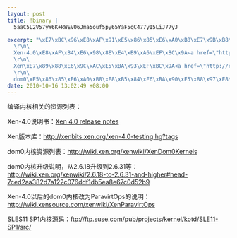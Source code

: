 ```yaml
--- 
layout: post
title: !binary |
  5aaC5L2V57yW6K+RWEVO6Jma5ouf5py65YaF5qC477yI5LiJ77yJ

excerpt: "\xE7\xBC\x96\xE8\xAF\x91\xE5\x86\x85\xE6\xA0\xB8\xE7\x9B\xB8\xE5\x85\xB3\xE7\x9A\x84\xE8\xB5\x84\xE6\xBA\x90\xE5\x88\x97\xE8\xA1\xA8\xEF\xBC\x9A\r\n\
  \r\n\
  Xen-4.0\xE8\xAF\xB4\xE6\x98\x8E\xE4\xB9\xA6\xEF\xBC\x9A<a href=\"http://wiki.xen.org/xenwiki/Xen4.0?highlight=(xen)|(4.0)\">Xen 4.0 release notes</a>\r\n\
  \r\n\
  Xen\xE7\x89\x88\xE6\x9C\xAC\xE5\xBA\x93\xEF\xBC\x9A<a href=\"http://xenbits.xen.org/xen-4.0-testing.hg?tags\">http://xenbits.xen.org/xen-4.0-testing.hg?tags</a>\r\n\
  \r\n\
  dom0\xE5\x86\x85\xE6\xA0\xB8\xE8\xB5\x84\xE6\xBA\x90\xE5\x88\x97\xE8\xA1\xA8\xEF\xBC\x9A<a href=\"http://wiki.xen.org/xenwiki/XenDom0Kernels\">http://wiki.xen.org/xenwiki/XenDom0Kernels</a>\r\n"
date: 2010-10-16 13:02:49 +08:00
---
```

编译内核相关的资源列表：

Xen-4.0说明书：<a href="http://wiki.xen.org/xenwiki/Xen4.0?highlight=(xen)|(4.0)">Xen 4.0 release notes</a>

Xen版本库：<a href="http://xenbits.xen.org/xen-4.0-testing.hg?tags">http://xenbits.xen.org/xen-4.0-testing.hg?tags</a>

dom0内核资源列表：<a href="http://wiki.xen.org/xenwiki/XenDom0Kernels">http://wiki.xen.org/xenwiki/XenDom0Kernels</a>

dom0内核升级说明，从2.6.18升级到2.6.31等：<a href="http://wiki.xen.org/xenwiki/2.6.18-to-2.6.31-and-higher#head-7ced2aa382d7a122c076ddf1db5ea8e67c0d52b9">http://wiki.xen.org/xenwiki/2.6.18-to-2.6.31-and-higher#head-7ced2aa382d7a122c076ddf1db5ea8e67c0d52b9</a>

Xen-4.0以后的dom0内核改为ParavirtOps的说明：<a href="http://wiki.xensource.com/xenwiki/XenParavirtOps">http://wiki.xensource.com/xenwiki/XenParavirtOps</a>

SLES11 SP1内核源码：<a href="ftp://ftp.suse.com/pub/projects/kernel/kotd/SLE11-SP1/src/">ftp://ftp.suse.com/pub/projects/kernel/kotd/SLE11-SP1/src/</a>
